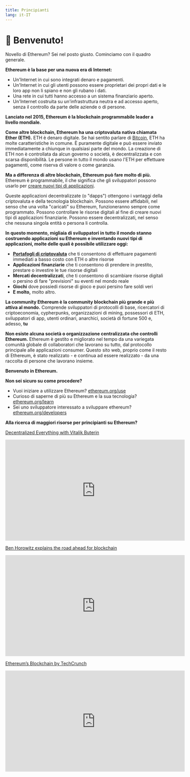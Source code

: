 ```yaml
---
title: Principianti
lang: it-IT
---
```


# 👋 Benvenuto!

Novello di Ethereum? Sei nel posto giusto. Cominciamo con il quadro generale.

**Ethereum è la base per una nuova era di Internet:**
- Un'Internet in cui sono integrati denaro e pagamenti.
- Un'Internet in cui gli utenti possono essere proprietari dei propri dati e le loro app non li spiano e non gli rubano i dati.
- Una rete in cui tutti hanno accesso a un sistema finanziario aperto.
- Un'Internet costruita su un'infrastruttura neutra e ad accesso aperto, senza il controllo da parte delle aziende o di persone.

**Lanciato nel 2015, Ethereum è la blockchain programmabile leader a livello mondiale.**

**Come altre blockchain, Ethereum ha una criptovaluta nativa chiamata Ether (ETH).** ETH è denaro digitale. Se hai sentito parlare di [Bitcoin](http://bitcoin.org/), ETH ha molte caratteristiche in comune. È puramente digitale e può essere inviato immediatamente a chiunque in qualsiasi parte del mondo. La creazione di ETH non è controllata da alcun governo o società, è decentralizzata e con scarsa disponibilità. Le persone in tutto il mondo usano l'ETH per effettuare pagamenti, come riserva di valore o come garanzia.

**Ma a differenza di altre blockchain, Ethereum può fare molto di più.** Ethereum è programmabile, il che significa che gli sviluppatori possono usarlo per [creare nuovi tipi di applicazioni](/use/#1-use-an-application-built-on-ethereum).

Queste applicazioni decentralizzate (o "dapps") ottengono i vantaggi della criptovaluta e della tecnologia blockchain. Possono essere affidabili, nel senso che una volta "caricati" su Ethereum, funzioneranno sempre come programmato. Possono controllare le risorse digitali al fine di creare nuovi tipi di applicazioni finanziarie. Possono essere decentralizzati, nel senso che nessuna singola entità o persona li controlla.

**In questo momento, migliaia di sviluppatori in tutto il mondo stanno costruendo applicazioni su Ethereum e inventando nuovi tipi di applicazioni, molte delle quali è possibile utilizzare oggi:**


- [**Portafogli di criptovaluta**](/use/#_3-what-is-a-wallet-and-which-one-should-i-use) che ti consentono di effettuare pagamenti immediati a basso costo con ETH o altre risorse
- **Applicazioni finanziarie** che ti consentono di prendere in prestito, prestare o investire le tue risorse digitali
- **Mercati decentralizzati**, che ti consentono di scambiare risorse digitali o persino di fare "previsioni" su eventi nel mondo reale
- **Giochi** dove possiedi risorse di gioco e puoi persino fare soldi veri
- **E molto,** molto altro.

**La community Ethereum è la community blockchain più grande e più attiva al mondo.** Comprende sviluppatori di protocolli di base, ricercatori di criptoeconomia, cypherpunks, organizzazioni di mining, possessori di ETH, sviluppatori di app, utenti ordinari, anarchici, società di fortune 500 e, adesso, **tu**

**Non esiste alcuna società o organizzazione centralizzata che controlli Ethereum.** Ethereum è gestito e migliorato nel tempo da una variegata comunità globale di collaboratori che lavorano su tutto, dal protocollo principale alle applicazioni consumer. Questo sito web, proprio come il resto di Ethereum, è stato realizzato - e continua ad essere realizzato - da una raccolta di persone che lavorano insieme.

**Benvenuto in Ethereum.**



**Non sei sicuro su come procedere?**

- Vuoi iniziare a utilizzare Ethereum? [ethereum.org/use](/use/)
- Curioso di saperne di più su Ethereum e la sua tecnologia? [ethereum.org/learn](/learn/)
- Sei uno sviluppatore interessato a sviluppare ethereum? [ethereum.org/developers](/developers/)


**Alla ricerca di maggiori risorse per principianti su Ethereum?**

[Decentralized Everything with Vitalik Buterin](https://youtu.be/WSN5BaCzsbo)
<div class="iframe-container">
  <iframe width="560" height="315" src="https://www.youtube.com/embed/WSN5BaCzsbo" frameborder="0" allow="accelerometer; autoplay; encrypted-media; gyroscope; picture-in-picture" allowfullscreen></iframe>
</div>

[Ben Horowitz explains the road ahead for blockchain](https://www.youtube.com/watch?v=l9jvKWKmRfs&feature=youtu.be)
<div class="iframe-container">
  <iframe width="560" height="315" src="https://www.youtube.com/embed/l9jvKWKmRfs" frameborder="0" allow="accelerometer; autoplay; encrypted-media; gyroscope; picture-in-picture" allowfullscreen></iframe>
</div>

[Ethereum’s Blockchain by TechCrunch](https://www.youtube.com/watch?v=WfULutvxvzY)
<div class="iframe-container">
  <iframe width="560" height="315" src="https://www.youtube.com/embed/WfULutvxvzY" frameborder="0" allow="accelerometer; autoplay; encrypted-media; gyroscope; picture-in-picture" allowfullscreen></iframe>
</div>
